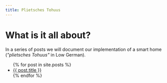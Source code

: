 ```yaml
---
title: Plietsches Tohuus
---
```


# What is it all about?

In a series of posts we will document our implementation of a smart home (*"plietsches Tohuus"* in Low German).

<ul>
    {% for post in site.posts %}
        <li>
            <a href="{{ post.url | relative_url }}">{{ post.title }}</a>
        </li>
    {% endfor %}
</ul>
